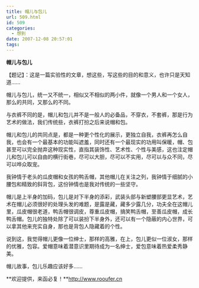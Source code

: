 ```yaml
---
title: 帽儿与包儿
url: 509.html
id: 509
categories:
  - 想到
date: 2007-12-08 20:57:01
tags:
---
```


**帽儿与包儿**

  
【题记】：这是一篇实验性的文章，想这些，写这些的目的和意义，也许只是天知道……  
  
帽儿与包儿，统一又不统一，相似又不相似的两小件，就像一个男人和一个女人，那么的共同，又那么的不同。  
  
与衣裤不同的是，帽儿和包儿并不是一般人的必备品，不穿衣，不套裤，那是行为艺术的做法，我们传统些，衣裤打扮之后来说帽和包。  
  
帽儿和包儿的共同点是，都是一种更个性化的展示，更独立自我，衣裤再怎么自我，也会有一个最基本的功能叫遮羞，同时还有一个最现实的功用叫保暖，帽、包甚至可以完全抛弃这种现实性，直指其装饰性、艺术性、个性与美感，这也注定帽儿和包儿可以自由的横行街巷，尽可以大胆，尽可以不实用，尽可以与众不同，尽可以哗众取宠。  
  
我钟情于老头的瓜皮帽和女孩的鸭舌帽，其他帽儿在关注之列，我钟情于细腻的小腰包和精致的斜背包，这份钟情也是我对传统的一些坚守。  
  
帽儿是上半身的加码，包儿是对下半身的添彩，武装头部与新塑腰部更显艺术，艺术在帽儿必须很好的处理头发的难题，是露是藏，藏多少露几分，功夫全在这帽儿里，瓜皮帽很老道，鸭舌帽很调皮，尊重瓜皮帽，搞笑鸭舌帽，至善瓜皮帽，成长鸭舌帽。包儿的独特处除了可以装扮下半身外，还可以有一个隐蔽的内心世界，可以拿其他来充实自身，那也是背包人隐藏着的个性。  
  
说到这，我觉得帽儿更像一位绅士，那样的高雅，在上，包儿更似一位淑女，那样的优雅，包容。爱帽意味着潜意识里期待成为一名绅士，爱包意味着热爱柔秀静美。  
  
帽儿故事，包儿乐趣应该好多……  
  
**欢迎提供，来函必复！**http://www.rooufer.cn